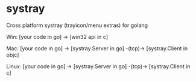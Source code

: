 systray
=======

Cross platform systray (trayicon/menu extras) for golang

Win:
  [your code in go] -> [win32 api in c]
  
Mac:
  [your code in go] -> [systray.Server in go] -(tcp)-> [systray.Client in objc]
  
Linux:
  [your code in go] -> [systray.Server in go] -(tcp)-> [systray.Client in c]
